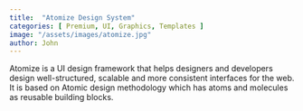 ```yaml
---
title:  "Atomize Design System"
categories: [ Premium, UI, Graphics, Templates ]
image: "/assets/images/atomize.jpg"
author: John
---
```

Atomize is a UI design framework that helps designers and developers design well-structured, scalable and more consistent interfaces for the web. It is based on Atomic design methodology which has atoms and molecules as reusable building blocks.
